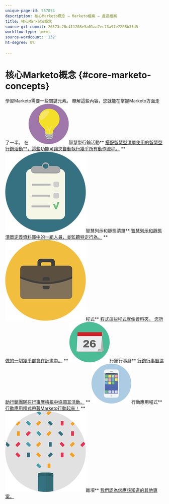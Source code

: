 ```yaml
---
unique-page-id: 557074
description: 核心Marketo概念 — Marketo檔案 — 產品檔案
title: 核心Marketo概念
source-git-commit: 26573c20c411208e5a01aa7ec73a97e7208b35d5
workflow-type: tm+mt
source-wordcount: '132'
ht-degree: 0%

---
```



# 核心Marketo概念 {#core-marketo-concepts}

學習Marketo需要一些關鍵元素。 瞭解這些內容，您就能在掌握Marketo方面走了一半。
在![智慧型行銷活動](assets/seo-01.png)智慧型行銷活動** [搭配智慧型清單使用的智慧型行銷活動**，這些功能可讓您自動執行幾乎所有動作流程。](https://docs.marketo.com/display/DOCS/Smart+Campaigns)     ** ![智慧列示和靜態清單](assets/office-35.png)智慧列示和靜態清單** [智慧列示和靜態清單定義資料庫中的一組人員，並監聽特定行為。](https://docs.marketo.com/display/DOCS/Smart+Lists+and+Static+Lists)     ** ![程式](assets/office-02.png)程式** [程式這些程式就像資料夾。 您所做的一切幾乎都會在計畫中。](https://docs.marketo.com/display/DOCS/Programs)     ** ![行銷行事曆](assets/office-10.png)行銷行事曆** [行銷行事曆協助行銷團隊在行事曆檢視中協調其活動。](https://docs.marketo.com/display/DOCS/Marketing+Calendar)     ** ![行動應用程式](assets/mobile-apps.png)行動應用程式** [行動應用程式帶著Marketo行動起來！](core-marketo-concepts/mobile-apps.md)     ** ![雜項](assets/party-11.png)雜項** [我們認為您應該知道的其他專案。](https://docs.marketo.com/display/DOCS/Miscellaneous)

